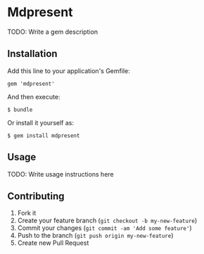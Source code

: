 # Mdpresent

TODO: Write a gem description

## Installation

Add this line to your application's Gemfile:

    gem 'mdpresent'

And then execute:

    $ bundle

Or install it yourself as:

    $ gem install mdpresent

## Usage

TODO: Write usage instructions here

## Contributing

1. Fork it
2. Create your feature branch (`git checkout -b my-new-feature`)
3. Commit your changes (`git commit -am 'Add some feature'`)
4. Push to the branch (`git push origin my-new-feature`)
5. Create new Pull Request
